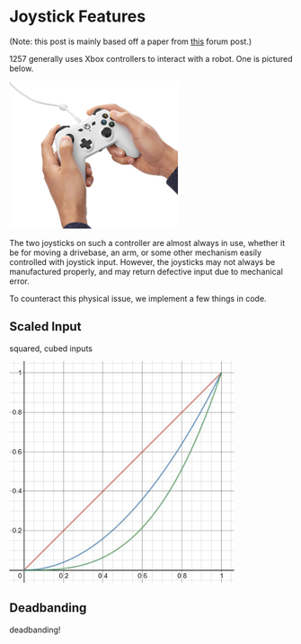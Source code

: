 # Joystick Features

(Note: this post is mainly based off a paper from [this](https://www.chiefdelphi.com/t/joystick-scaling-deadband/355153) forum post.)

1257 generally uses Xbox controllers to interact with a robot. One is pictured below.

<img src="img/AmazonBasicsController.jpg" width="300px">

The two joysticks on such a controller are almost always in use, whether it be for moving a drivebase, an arm, or some other mechanism easily controlled with joystick input. However, the joysticks may not always be manufactured properly, and may return defective input due to mechanical error.  

To counteract this physical issue, we implement a few things in code. 

## Scaled Input

squared, cubed inputs

<img src="img/ScaledInputsDesmos.jpg" width="400px">


## Deadbanding

deadbanding!






